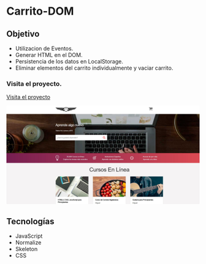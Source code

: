 # Carrito-DOM

## Objetivo
+ Utilizacion de Eventos.
+ Generar HTML en el DOM.
+ Persistencia de los datos en LocalStorage.
+ Eliminar elementos del carrito individualmente y vaciar carrito.

### Visita el proyecto.

[Visita el proyecto](https://miguelpl32.github.io/Carrito-DOM/)

![](img/portada-carrito-dom.jpg)

## Tecnologías 
+ JavaScript
+ Normalize
+ Skeleton
+ CSS
